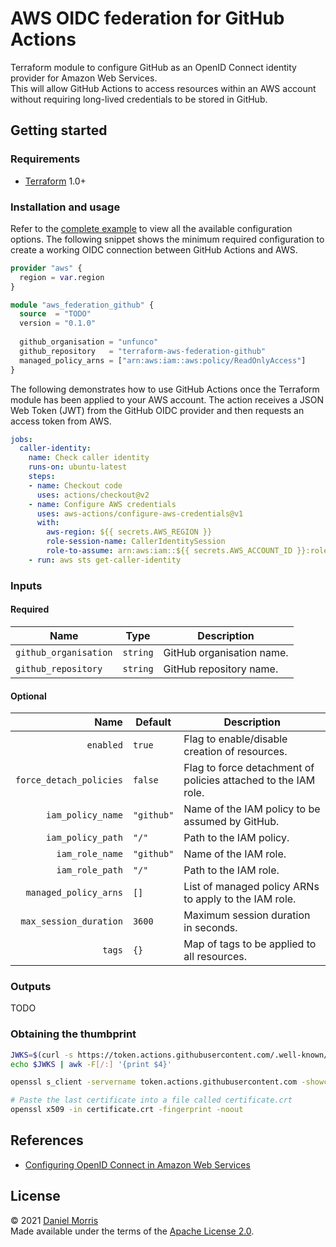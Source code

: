 # AWS OIDC federation for GitHub Actions

Terraform module to configure GitHub as an OpenID Connect identity provider for
Amazon Web Services.  
This will allow GitHub Actions to access resources within an AWS account without
requiring long-lived credentials to be stored in GitHub.

## Getting started

### Requirements

* [Terraform] 1.0+

### Installation and usage

Refer to the [complete example] to view all the available configuration options.
The following snippet shows the minimum required configuration to create a
working OIDC connection between GitHub Actions and AWS.

```terraform
provider "aws" {
  region = var.region
}

module "aws_federation_github" {
  source  = "TODO"
  version = "0.1.0"
  
  github_organisation = "unfunco"
  github_repository   = "terraform-aws-federation-github"
  managed_policy_arns = ["arn:aws:iam::aws:policy/ReadOnlyAccess"]
}
```

The following demonstrates how to use GitHub Actions once the Terraform module
has been applied to your AWS account. The action receives a JSON Web Token (JWT)
from the GitHub OIDC provider and then requests an access token from AWS.

```yaml
jobs:
  caller-identity:
    name: Check caller identity
    runs-on: ubuntu-latest
    steps:
    - name: Checkout code
      uses: actions/checkout@v2
    - name: Configure AWS credentials
      uses: aws-actions/configure-aws-credentials@v1
      with:
        aws-region: ${{ secrets.AWS_REGION }}
        role-session-name: CallerIdentitySession
        role-to-assume: arn:aws:iam::${{ secrets.AWS_ACCOUNT_ID }}:role/github
    - run: aws sts get-caller-identity
```

### Inputs

#### Required

| Name                   | Type     | Description               |
| ---------------------- | -------- | ------------------------- |
| `github_organisation`  | `string` | GitHub organisation name. |
| `github_repository`    | `string` | GitHub repository name.   |

#### Optional

| Name                    | Default    | Description                                                    |
| ----------------------: | ---------- | -------------------------------------------------------------- |
| `enabled`               | `true`     | Flag to enable/disable creation of resources.                  |
| `force_detach_policies` | `false`    | Flag to force detachment of policies attached to the IAM role. |
| `iam_policy_name`       | `"github"` | Name of the IAM policy to be assumed by GitHub.                |
| `iam_policy_path`       | `"/"`      | Path to the IAM policy.                                        |
| `iam_role_name`         | `"github"` | Name of the IAM role.                                          |
| `iam_role_path`         | `"/"`      | Path to the IAM role.                                          |
| `managed_policy_arns`   | `[]`       | List of managed policy ARNs to apply to the IAM role.          |
| `max_session_duration`  | `3600`     | Maximum session duration in seconds.                           |
| `tags`                  | `{}`       | Map of tags to be applied to all resources.                    |

### Outputs

TODO

### Obtaining the thumbprint

```bash
JWKS=$(curl -s https://token.actions.githubusercontent.com/.well-known/openid-configuration | jq -r '.jwks_uri')
echo $JWKS | awk -F[/:] '{print $4}'

openssl s_client -servername token.actions.githubusercontent.com -showcerts -connect token.actions.githubusercontent.com:443

# Paste the last certificate into a file called certificate.crt
openssl x509 -in certificate.crt -fingerprint -noout
```

## References

* [Configuring OpenID Connect in Amazon Web Services]

## License

© 2021 [Daniel Morris](https://unfun.co)  
Made available under the terms of the [Apache License 2.0].

[Apache License 2.0]: LICENSE.md
[Complete example]: examples/complete
[Configuring OpenID Connect in Amazon Web Services]: https://docs.github.com/en/actions/deployment/security-hardening-your-deployments/configuring-openid-connect-in-amazon-web-services
[Make]: https://www.gnu.org/software/make/
[Terraform]: https://www.terraform.io
